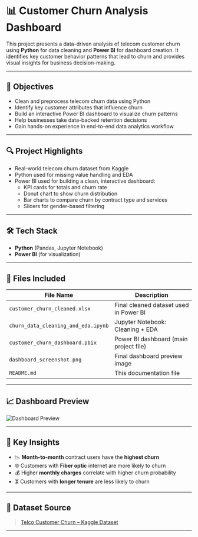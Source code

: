 # 📊 Customer Churn Analysis Dashboard

This project presents a data-driven analysis of telecom customer churn using **Python** for data cleaning and **Power BI** for dashboard creation. It identifies key customer behavior patterns that lead to churn and provides visual insights for business decision-making.

---

## 🎯 Objectives

- Clean and preprocess telecom churn data using Python
- Identify key customer attributes that influence churn
- Build an interactive Power BI dashboard to visualize churn patterns
- Help businesses take data-backed retention decisions
- Gain hands-on experience in end-to-end data analytics workflow

---

## 🔍 Project Highlights

- Real-world telecom churn dataset from Kaggle
- Python used for missing value handling and EDA
- Power BI used for building a clean, interactive dashboard:
  - KPI cards for totals and churn rate
  - Donut chart to show churn distribution
  - Bar charts to compare churn by contract type and services
  - Slicers for gender-based filtering

---

## 🛠️ Tech Stack

- **Python** (Pandas, Jupyter Notebook)
- **Power BI** (for visualization)

---

## 📂 Files Included

| File Name                        | Description                                   |
|----------------------------------|-----------------------------------------------|
| `customer_churn_cleaned.xlsx`    | Final cleaned dataset used in Power BI        |
| `churn_data_cleaning_and_eda.ipynb` | Jupyter Notebook: Cleaning + EDA          |
| `customer_churn_dashboard.pbix`  | Power BI dashboard (main project file)        |
| `dashboard_screenshot.png`       | Final dashboard preview image                 |
| `README.md`                      | This documentation file                       |

---

## 📈 Dashboard Preview

![Dashboard Preview](dashboard_screenshot.png)

---

## 📌 Key Insights

- 📉 **Month-to-month** contract users have the **highest churn**
- 🌐 Customers with **Fiber optic** internet are more likely to churn
- 💰 Higher **monthly charges** correlate with higher churn probability
- ⏳ Customers with **longer tenure** are less likely to churn

---

## 📁 Dataset Source

> [Telco Customer Churn – Kaggle Dataset](https://www.kaggle.com/datasets/blastchar/telco-customer-churn)

---


